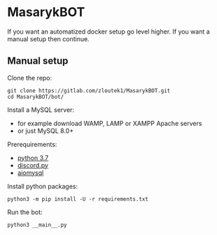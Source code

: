 # MasarykBOT

If you want an automatized docker setup go level higher.
If you want a manual setup then continue.

## Manual setup

Clone the repo:
```
git clone https://gitlab.com/zloutek1/MasarykBOT.git
cd MasarykBOT/bot/
```

Install a MySQL server:
- for example download WAMP, LAMP or XAMPP Apache servers
- or just MySQL 8.0+

Prerequirements:
- [python 3.7](https://www.python.org/downloads/)
- [discord.py](https://discordpy.readthedocs.io/en/latest/intro.html#installing)
- [aiomysql](https://github.com/aio-libs/aiomysql)

Install python packages:
```
python3 -m pip install -U -r requirements.txt
```

Run the bot:
```
python3 __main__.py
```

